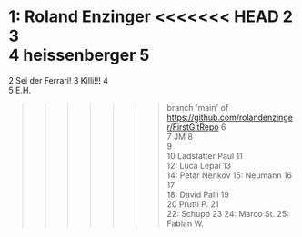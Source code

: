 1: Roland Enzinger
<<<<<<< HEAD
2  
3  
4 heissenberger
5  
=======
2  Sei der Ferrari!
3  Killi!!!
4  
5  E.H.
>>>>>>> branch 'main' of https://github.com/rolandenzinger/FirstGitRepo
6  
7  JM
8  
9  
10  Ladstätter Paul
11  
12:  Luca Lepai
13  
14: Petar Nenkov
15: Neumann
16  
17    
18: David Palli
19  
20  Prutti P.
21  
22: Schupp 
23
24: Marco St.
25: Fabian W.
